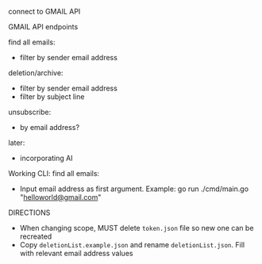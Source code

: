 connect to GMAIL API

GMAIL API endpoints

find all emails:

- filter by sender email address

deletion/archive:

- filter by sender email address
- filter by subject line

unsubscribe:

- by email address?

later:

- incorporating AI

Working CLI:
find all emails:

- Input email address as first argument. Example: go run ./cmd/main.go "helloworld@gmail.com"

DIRECTIONS

- When changing scope, MUST delete `token.json` file so new one can be recreated
- Copy `deletionList.example.json` and rename `deletionList.json`. Fill with relevant email address values
